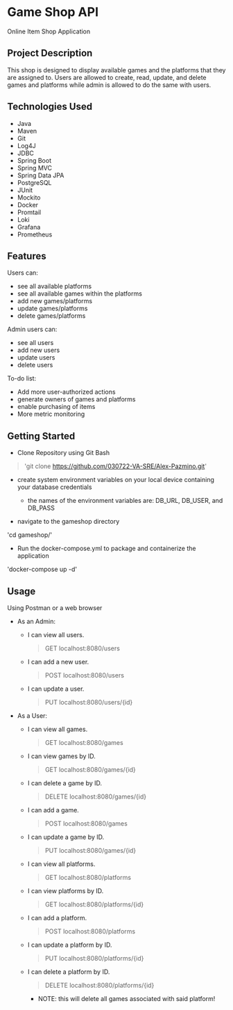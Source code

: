 # Game Shop API

Online Item Shop Application

## Project Description

This shop is designed to display available games and the platforms that they are assigned to. Users are allowed to create, read, update, and delete games and platforms while admin is allowed to do the same with users.

## Technologies Used

- Java
- Maven
- Git
- Log4J
- JDBC
- Spring Boot 
- Spring MVC
- Spring Data JPA
- PostgreSQL
- JUnit
- Mockito
- Docker
- Promtail
- Loki
- Grafana
- Prometheus

## Features

Users can: 
   - see all available platforms
   - see all available games within the platforms
   - add new games/platforms
   - update games/platforms
   - delete games/platforms

Admin users can: 

   - see all users
   - add new users
   - update users
   - delete users

To-do list:

- Add more user-authorized actions
- generate owners of games and platforms
- enable purchasing of items
- More metric monitoring 

## Getting Started
- Clone Repository using Git Bash

> 'git clone https://github.com/030722-VA-SRE/Alex-Pazmino.git'

- create system environment variables on your local device containing
 your database credentials
   - the names of the environment variables are: DB_URL, DB_USER, and DB_PASS

- navigate to the gameshop directory

'cd gameshop/'

- Run the docker-compose.yml to package and containerize the application

'docker-compose up -d'

## Usage 
Using Postman or a web browser

- As an Admin:
    * I can view all users.
       > GET localhost:8080/users
    * I can add a new user.
       > POST localhost:8080/users
    * I can update a user.
       > PUT localhost:8080/users/{id}
    
- As a User:
   * I can view all games.
      > GET localhost:8080/games
    * I can view games by ID.
      > GET localhost:8080/games/{id}
    * I can delete a game by ID.
      > DELETE localhost:8080/games/{id}
    * I can add a game.
      > POST localhost:8080/games
    * I can update a game by ID.
      > PUT localhost:8080/games/{id}

   * I can view all platforms.
       > GET localhost:8080/platforms
    * I can view platforms by ID.
       > GET localhost:8080/platforms/{id}
    * I can add a platform.
      > POST localhost:8080/platforms
    * I can update a platform by ID.
      > PUT localhost:8080/platforms/{id}
    * I can delete a platform by ID.
       > DELETE localhost:8080/platforms/{id}
       - NOTE: this will delete all games associated with said platform!

